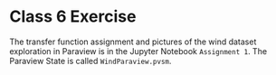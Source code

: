 # Class 6 Exercise
The transfer function assignment and pictures of the wind dataset exploration in Paraview is in the Jupyter Notebook `Assignment 1`.
The Paraview State is called `WindParaview.pvsm`.
